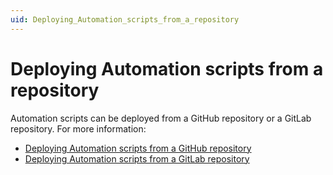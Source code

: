 ```yaml
---
uid: Deploying_Automation_scripts_from_a_repository
---
```


# Deploying Automation scripts from a repository

Automation scripts can be deployed from a GitHub repository or a GitLab repository. For more information:

- [Deploying Automation scripts from a GitHub repository](xref:Deploying_Automation_scripts_from_a_GitHub_repository)
- [Deploying Automation scripts from a GitLab repository](xref:Deploying_Automation_scripts_from_a_GitLab_repository)
